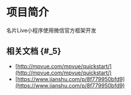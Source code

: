 # 项目简介

名片Live小程序使用微信官方框架开发

## 相关文档 {#_5}

* [http://mpvue.com/mpvue/quickstart/](http://mpvue.com/mpvue/quickstart/)
* [https://www.jianshu.com/p/8f779950bfd9](https://www.jianshu.com/p/8f779950bfd9)



